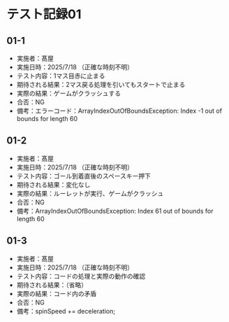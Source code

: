 # テスト記録01

## 01-1
- 実施者：髙屋
- 実施日時：2025/7/18 （正確な時刻不明）
- テスト内容：1マス目赤に止まる
- 期待される結果：2マス戻る処理を引いてもスタートで止まる
- 実際の結果：ゲームがクラッシュする
- 合否：NG
- 備考：エラーコード：ArrayIndexOutOfBoundsException: Index -1 out of bounds for length 60

## 01-2
- 実施者：髙屋
- 実施日時：2025/7/18 （正確な時刻不明）
- テスト内容：ゴール到着直後のスペースキー押下
- 期待される結果：変化なし
- 実際の結果：ルーレットが実行、ゲームがクラッシュ
- 合否：NG
- 備考：ArrayIndexOutOfBoundsException: Index 61 out of bounds for length 60

## 01-3
- 実施者：髙屋
- 実施日時：2025/7/18 （正確な時刻不明）
- テスト内容：コードの処理と実際の動作の確認
- 期待される結果：（省略）
- 実際の結果：コード内の矛盾
- 合否：NG
- 備考：spinSpeed += deceleration;
